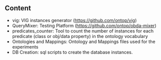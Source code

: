 Content
----

- vig: VIG instances generator (https://github.com/ontop/vig)
- QueryMixer: Testing Platform (https://github.com/ontop/obda-mixer)
- predicates_counter: Tool to count the number of instances for each 
                      predicate (class or obj/data property) in the 
                      ontology vocabulary
- Ontologies and Mappings: Ontology and Mappings files used for the experiments
- DB Creation: sql scripts to create the database instances.